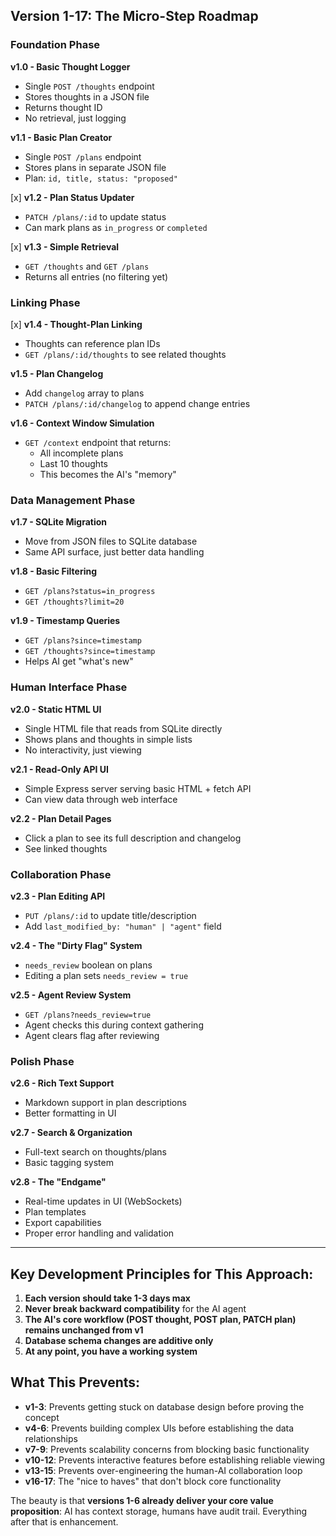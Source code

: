 ## Version 1-17: The Micro-Step Roadmap

### **Foundation Phase**

**v1.0 - Basic Thought Logger**
- Single `POST /thoughts` endpoint
- Stores thoughts in a JSON file
- Returns thought ID
- No retrieval, just logging

**v1.1 - Basic Plan Creator** 
- Single `POST /plans` endpoint
- Stores plans in separate JSON file
- Plan: `id, title, status: "proposed"`

[x] **v1.2 - Plan Status Updater**
- `PATCH /plans/:id` to update status
- Can mark plans as `in_progress` or `completed`

[x] **v1.3 - Simple Retrieval**
- `GET /thoughts` and `GET /plans`
- Returns all entries (no filtering yet)

### **Linking Phase**

[x] **v1.4 - Thought-Plan Linking**
- Thoughts can reference plan IDs
- `GET /plans/:id/thoughts` to see related thoughts

**v1.5 - Plan Changelog**
- Add `changelog` array to plans
- `PATCH /plans/:id/changelog` to append change entries

**v1.6 - Context Window Simulation**
- `GET /context` endpoint that returns:
  - All incomplete plans
  - Last 10 thoughts
  - This becomes the AI's "memory"

### **Data Management Phase**

**v1.7 - SQLite Migration**
- Move from JSON files to SQLite database
- Same API surface, just better data handling

**v1.8 - Basic Filtering**
- `GET /plans?status=in_progress`
- `GET /thoughts?limit=20`

**v1.9 - Timestamp Queries**
- `GET /plans?since=timestamp`
- `GET /thoughts?since=timestamp`
- Helps AI get "what's new"

### **Human Interface Phase**

**v2.0 - Static HTML UI**
- Single HTML file that reads from SQLite directly
- Shows plans and thoughts in simple lists
- No interactivity, just viewing

**v2.1 - Read-Only API UI**
- Simple Express server serving basic HTML + fetch API
- Can view data through web interface

**v2.2 - Plan Detail Pages**
- Click a plan to see its full description and changelog
- See linked thoughts

### **Collaboration Phase**

**v2.3 - Plan Editing API**
- `PUT /plans/:id` to update title/description
- Add `last_modified_by: "human" | "agent"` field

**v2.4 - The "Dirty Flag" System**
- `needs_review` boolean on plans
- Editing a plan sets `needs_review = true`

**v2.5 - Agent Review System**
- `GET /plans?needs_review=true` 
- Agent checks this during context gathering
- Agent clears flag after reviewing

### **Polish Phase**

**v2.6 - Rich Text Support**
- Markdown support in plan descriptions
- Better formatting in UI

**v2.7 - Search & Organization**
- Full-text search on thoughts/plans
- Basic tagging system

**v2.8 - The "Endgame"**
- Real-time updates in UI (WebSockets)
- Plan templates
- Export capabilities
- Proper error handling and validation

---

## Key Development Principles for This Approach:

1. **Each version should take 1-3 days max**
2. **Never break backward compatibility** for the AI agent
3. **The AI's core workflow (POST thought, POST plan, PATCH plan) remains unchanged from v1**
4. **Database schema changes are additive only**
5. **At any point, you have a working system**

## What This Prevents:

- **v1-3**: Prevents getting stuck on database design before proving the concept
- **v4-6**: Prevents building complex UIs before establishing the data relationships  
- **v7-9**: Prevents scalability concerns from blocking basic functionality
- **v10-12**: Prevents interactive features before establishing reliable viewing
- **v13-15**: Prevents over-engineering the human-AI collaboration loop
- **v16-17**: The "nice to haves" that don't block core functionality

The beauty is that **versions 1-6 already deliver your core value proposition**: AI has context storage, humans have audit trail. Everything after that is enhancement.